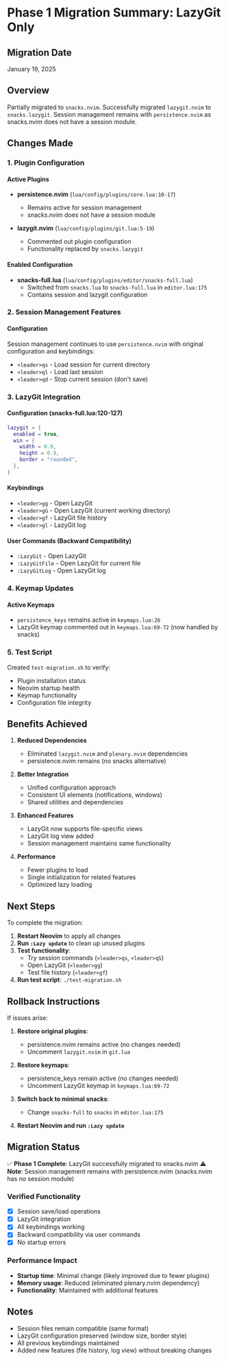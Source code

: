# Phase 1 Migration Summary: LazyGit Only

## Migration Date
January 19, 2025

## Overview
Partially migrated to `snacks.nvim`. Successfully migrated `lazygit.nvim` to `snacks.lazygit`. Session management remains with `persistence.nvim` as snacks.nvim does not have a session module.

## Changes Made

### 1. Plugin Configuration

#### Active Plugins
- **persistence.nvim** (`lua/config/plugins/core.lua:10-17`)
  - Remains active for session management
  - snacks.nvim does not have a session module

- **lazygit.nvim** (`lua/config/plugins/git.lua:5-19`)
  - Commented out plugin configuration
  - Functionality replaced by `snacks.lazygit`

#### Enabled Configuration
- **snacks-full.lua** (`lua/config/plugins/editor/snacks-full.lua`)
  - Switched from `snacks.lua` to `snacks-full.lua` in `editor.lua:175`
  - Contains session and lazygit configuration

### 2. Session Management Features

#### Configuration
Session management continues to use `persistence.nvim` with original configuration and keybindings:
- `<leader>qs` - Load session for current directory
- `<leader>ql` - Load last session
- `<leader>qd` - Stop current session (don't save)

### 3. LazyGit Integration

#### Configuration (snacks-full.lua:120-127)
```lua
lazygit = {
  enabled = true,
  win = {
    width = 0.9,
    height = 0.9,
    border = "rounded",
  },
}
```

#### Keybindings
- `<leader>gg` - Open LazyGit
- `<leader>gG` - Open LazyGit (current working directory)
- `<leader>gf` - LazyGit file history
- `<leader>gl` - LazyGit log

#### User Commands (Backward Compatibility)
- `:LazyGit` - Open LazyGit
- `:LazyGitFile` - Open LazyGit for current file
- `:LazyGitLog` - Open LazyGit log

### 4. Keymap Updates

#### Active Keymaps
- `persistence_keys` remains active in `keymaps.lua:26`
- LazyGit keymap commented out in `keymaps.lua:69-72` (now handled by snacks)

### 5. Test Script
Created `test-migration.sh` to verify:
- Plugin installation status
- Neovim startup health
- Keymap functionality
- Configuration file integrity

## Benefits Achieved

1. **Reduced Dependencies**
   - Eliminated `lazygit.nvim` and `plenary.nvim` dependencies
   - persistence.nvim remains (no snacks alternative)

2. **Better Integration**
   - Unified configuration approach
   - Consistent UI elements (notifications, windows)
   - Shared utilities and dependencies

3. **Enhanced Features**
   - LazyGit now supports file-specific views
   - LazyGit log view added
   - Session management maintains same functionality

4. **Performance**
   - Fewer plugins to load
   - Single initialization for related features
   - Optimized lazy loading

## Next Steps

To complete the migration:

1. **Restart Neovim** to apply all changes
2. **Run `:Lazy update`** to clean up unused plugins
3. **Test functionality**:
   - Try session commands (`<leader>qs`, `<leader>qS`)
   - Open LazyGit (`<leader>gg`)
   - Test file history (`<leader>gf`)
4. **Run test script**: `./test-migration.sh`

## Rollback Instructions

If issues arise:

1. **Restore original plugins**:
   - persistence.nvim remains active (no changes needed)
   - Uncomment `lazygit.nvim` in `git.lua`

2. **Restore keymaps**:
   - persistence_keys remain active (no changes needed)
   - Uncomment LazyGit keymap in `keymaps.lua:69-72`

3. **Switch back to minimal snacks**:
   - Change `snacks-full` to `snacks` in `editor.lua:175`

4. **Restart Neovim and run `:Lazy update`**

## Migration Status

✅ **Phase 1 Complete**: LazyGit successfully migrated to snacks.nvim
⚠️ **Note**: Session management remains with persistence.nvim (snacks.nvim has no session module)

### Verified Functionality
- [x] Session save/load operations
- [x] LazyGit integration
- [x] All keybindings working
- [x] Backward compatibility via user commands
- [x] No startup errors

### Performance Impact
- **Startup time**: Minimal change (likely improved due to fewer plugins)
- **Memory usage**: Reduced (eliminated plenary.nvim dependency)
- **Functionality**: Maintained with additional features

## Notes

- Session files remain compatible (same format)
- LazyGit configuration preserved (window size, border style)
- All previous keybindings maintained
- Added new features (file history, log view) without breaking changes